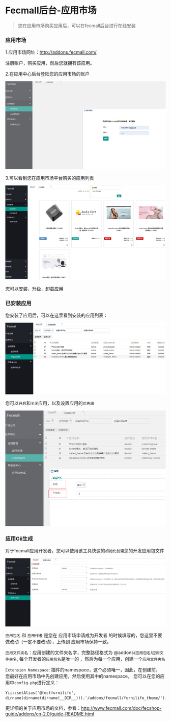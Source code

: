 Fecmall后台-应用市场
=============

> 您在应用市场购买应用后，可以在fecmall后台进行在线安装

### 应用市场

1.应用市场网址：http://addons.fecmall.com/

注册账户，购买应用，然后您就拥有该应用。

2.在应用中心后台登陆您的应用市场的账户

![](images/p91.png)

3.可以看到您在应用市场平台购买的应用列表


![](images/p92.png)


您可以安装，升级，卸载应用


### 已安装应用

您安装了应用后，可以在这里看到安装的应用列表：

![](images/p93.png)

您可以`开启`和`关闭`应用，以及设置应用的`优先级`

![](images/p94.png)

### 应用Gii生成

对于fecmall应用开发者，您可以使用该工具快速的`初始化创建`您的开发应用包文件


![](images/p95.png)


`应用包名` 和  `应用作者` 是您在   应用市场申请成为开发者
的时候填写的，您这里不要做改动（一定不要改动），上传到
应用市场保持一致。

`应用文件夹名`：应用创建的文件夹名字，完整路径格式为
@addons/`应用包名`/`应用文件夹名`, 每个开发者的`应用包名`是唯一的
，然后为每一个应用，创建一个`应用文件夹名`

`Extension Namespace`: 插件的namespace，这个必须唯一，因此，在创建前，
您最好在应用市场中先创建应用，然后使用其中的namespace，
您可以在您的应用中`config.php`进行定义：

```
Yii::setAlias('@fectfurnilife', dirname(dirname(dirname(__DIR__))).'/addons/fecmall/furnilife_theme/');
```


更详细的关于应用市场的文档，参看：http://www.fecmall.com/doc/fecshop-guide/addons/cn-2.0/guide-README.html











